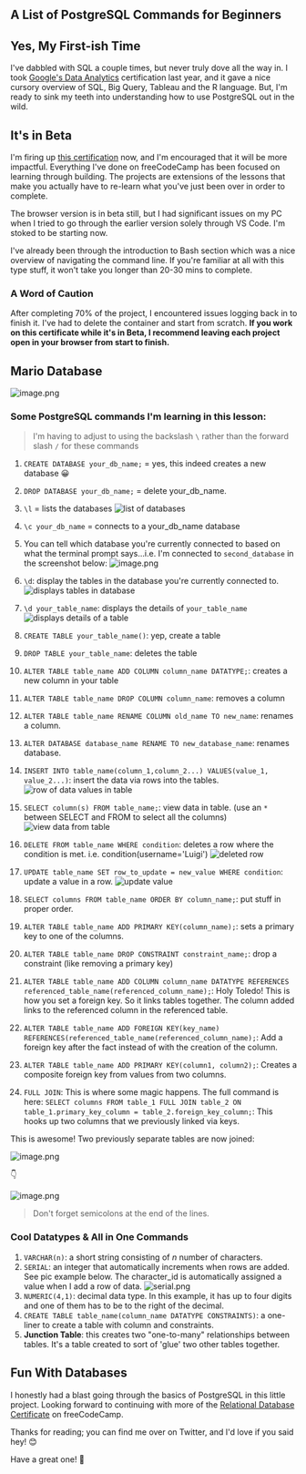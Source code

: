 ## A List of PostgreSQL Commands for Beginners

## Yes, My First-ish Time

I've dabbled with SQL a couple times, but never truly dove all the way in. I took [Google's Data Analytics](https://grow.google/certificates/data-analytics/#?modal_active=none) certification last year, and it gave a nice cursory overview of SQL, Big Query, Tableau and the R language. But, I'm ready to sink my teeth into understanding how to use PostgreSQL out in the wild.

## It's in Beta

I'm firing up [this certification](https://www.freecodecamp.org/learn/relational-database/) now, and I'm encouraged that it will be more impactful. Everything I've done on freeCodeCamp has been focused on learning through building. The projects are extensions of the lessons that make you actually have to re-learn what you've just been over in order to complete. 

The browser version is in beta still, but I had significant issues on my PC when I tried to go through the earlier version solely through VS Code. I'm stoked to be starting now.

I've already been through the introduction to Bash section which was a nice overview of navigating the command line. If you're familiar at all with this type stuff, it won't take you longer than 20-30 mins to complete.

### A Word of Caution

After completing 70% of the project, I encountered issues logging back in to finish it. I've had to delete the container and start from scratch. **If you work on this certificate while it's in Beta, I recommend leaving each project open in your browser from start to finish.**

## Mario Database


![image.png](https://cdn.hashnode.com/res/hashnode/image/upload/v1649005400878/O3C1C9YuT.png)

### Some PostgreSQL commands I'm learning in this lesson:

> I'm having to adjust to using the backslash `\` rather than the forward slash `/` for these commands

1. `CREATE DATABASE your_db_name;` = yes, this indeed creates a new database 😀
1. `DROP DATABASE your_db_name;` = delete your_db_name.
1. `\l` = lists the databases 
![list of databases](https://cdn.hashnode.com/res/hashnode/image/upload/v1649007630717/pgdGzETzH.png)
1. `\c your_db_name` = connects to a your_db_name database
1. You can tell which database you're currently connected to based on what the terminal prompt says...i.e. I'm connected to `second_database` in the screenshot below:
![image.png](https://cdn.hashnode.com/res/hashnode/image/upload/v1649005956123/dn8Tz1xjR.png)
1. `\d`: display the tables in the database you're currently connected to. 
![displays tables in database](https://cdn.hashnode.com/res/hashnode/image/upload/v1649007576392/P5-E6jUJp.png)
1. `\d your_table_name`: displays the details of `your_table_name` ![displays details of a table](https://cdn.hashnode.com/res/hashnode/image/upload/v1649007535723/3pZ8yRGob.png)

1. `CREATE TABLE your_table_name()`: yep, create a table
1. `DROP TABLE your_table_name`: deletes the table
1. `ALTER TABLE table_name ADD COLUMN column_name DATATYPE;`: creates a new column in your table
1. `ALTER TABLE table_name DROP COLUMN column_name`: removes a column
1. `ALTER TABLE table_name RENAME COLUMN old_name TO new_name`: renames a column.
1. `ALTER DATABASE database_name RENAME TO new_database_name`: renames database.
1. `INSERT INTO table_name(column_1,column_2...) VALUES(value_1, value_2...)`: insert the data via rows into the tables. 
![row of data values in table](https://cdn.hashnode.com/res/hashnode/image/upload/v1649008296545/GQop6MX1O.png)
1. `SELECT column(s) FROM table_name;`: view data in table. (use an `*` between SELECT and FROM to select all the columns)
![view data from table](https://cdn.hashnode.com/res/hashnode/image/upload/v1649009102890/BXUUXhQZd.png)
1. `DELETE FROM table_name WHERE condition`: deletes a row where the condition is met. i.e. condition(username='Luigi') 
![deleted row](https://cdn.hashnode.com/res/hashnode/image/upload/v1649009377587/16smZ3jf3.png)
1. `UPDATE table_name SET row_to_update = new_value WHERE condition`: update a value in a row.
![update value](https://cdn.hashnode.com/res/hashnode/image/upload/v1649030923990/-FFb8rpjP.png)
1. `SELECT columns FROM table_name ORDER BY column_name;`: put stuff in proper order.
1. `ALTER TABLE table_name ADD PRIMARY KEY(column_name);`: sets a primary key to one of the columns.
1. `ALTER TABLE table_name DROP CONSTRAINT constraint_name;`: drop a constraint (like removing a primary key)
1. `ALTER TABLE table_name ADD COLUMN column_name DATATYPE REFERENCES referenced_table_name(referenced_column_name);`: Holy Toledo! This is how you set a foreign key. So it links tables together. The column added links to the referenced column in the referenced table. 
1. `ALTER TABLE table_name ADD FOREIGN KEY(key_name) REFERENCES(referenced_table_name(referenced_column_name);`: Add a foreign key after the fact instead of with the creation of the column.
1. `ALTER TABLE table_name ADD PRIMARY KEY(column1, column2);`: Creates a composite foreign key from values from two columns.
1. `FULL JOIN`: This is where some magic happens. The full command is here: `SELECT columns FROM table_1 FULL JOIN table_2 ON table_1.primary_key_column = table_2.foreign_key_column;`: This hooks up two columns that we previously linked via keys.

This is awesome! Two previously separate tables are now joined: 

![image.png](https://cdn.hashnode.com/res/hashnode/image/upload/v1649363289895/baPSI_tUC.png)

👇

![image.png](https://cdn.hashnode.com/res/hashnode/image/upload/v1649363259311/bHlYL6Ey-.png)

> Don't forget semicolons at the end of the lines. 

### Cool Datatypes & All in One Commands

1. `VARCHAR(n)`: a short string consisting of *n* number of characters.
1. `SERIAL`: an integer that automatically increments when rows are added. See pic example below. The character_id is automatically assigned a value when I add a row of data.
![serial.png](https://cdn.hashnode.com/res/hashnode/image/upload/v1649030226037/q5BRgi1mm.png)
1. `NUMERIC(4,1)`: decimal data type. In this example, it has up to four digits and one of them has to be to the right of the decimal. 
1. `CREATE TABLE table_name(column_name DATATYPE CONSTRAINTS)`: a one-liner to create a table with column and constraints.
1. **Junction Table**: this creates two "one-to-many" relationships between tables. It's a table created to sort of 'glue' two other tables together.

## Fun With Databases

I honestly had a blast going through the basics of PostgreSQL in this little project. Looking forward to continuing with more of the [Relational Database Certificate](https://www.freecodecamp.org/learn/relational-database/) on freeCodeCamp.

Thanks for reading; you can find me over on Twitter, and I'd love if you said hey! 😊

Have a great one! 👋